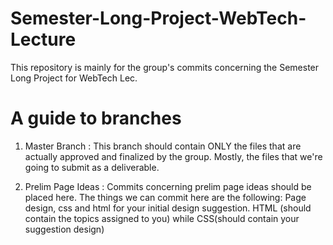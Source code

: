 # Semester-Long-Project-WebTech-Lecture
This repository is mainly for the group's commits concerning the Semester Long Project for WebTech Lec.

# A guide to branches

1. Master Branch : This branch should contain ONLY the files that are actually approved and finalized by the group. Mostly, the files that we're going to submit as a deliverable.

2. Prelim Page Ideas : Commits concerning prelim page ideas should be placed here. The things we can commit here are the following: Page design, css and html for your initial design suggestion. HTML (should contain the topics assigned to you) while CSS(should contain your suggestion design)


